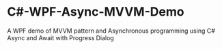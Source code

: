 # C#-WPF-Async-MVVM-Demo
A WPF demo of MVVM pattern and Asynchronous programming using C# Async and Await with Progress Dialog
